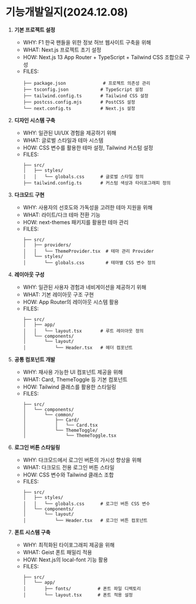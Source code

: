 # 기능개발일지(2024.12.08)

1. **기본 프로젝트 설정**
   - WHY: F1 한국 팬들을 위한 정보 허브 웹사이트 구축을 위해
   - WHAT: Next.js 프로젝트 초기 설정
   - HOW: Next.js 13 App Router + TypeScript + Tailwind CSS 조합으로 구성
   - FILES:
     ```
     ├── package.json              # 프로젝트 의존성 관리
     ├── tsconfig.json            # TypeScript 설정
     ├── tailwind.config.ts       # Tailwind CSS 설정
     ├── postcss.config.mjs       # PostCSS 설정
     └── next.config.ts           # Next.js 설정
     ```

2. **디자인 시스템 구축**
   - WHY: 일관된 UI/UX 경험을 제공하기 위해
   - WHAT: 글로벌 스타일과 테마 시스템
   - HOW: CSS 변수를 활용한 테마 설정, Tailwind 커스텀 설정
   - FILES:
     ```
     ├── src/
     │   ├── styles/
     │   │   └── globals.css      # 글로벌 스타일 정의
     ├── tailwind.config.ts       # 커스텀 색상과 타이포그래피 정의
     ```

3. **다크모드 구현**
   - WHY: 사용자의 선호도와 가독성을 고려한 테마 지원을 위해
   - WHAT: 라이트/다크 테마 전환 기능
   - HOW: next-themes 패키지를 활용한 테마 관리
   - FILES:
     ```
     ├── src/
     │   ├── providers/
     │   │   └── ThemeProvider.tsx  # 테마 관리 Provider
     │   └── styles/
     │       └── globals.css        # 테마별 CSS 변수 정의
     ```

4. **레이아웃 구성**
   - WHY: 일관된 사용자 경험과 네비게이션을 제공하기 위해
   - WHAT: 기본 레이아웃 구조 구현
   - HOW: App Router의 레이아웃 시스템 활용
   - FILES:
     ```
     ├── src/
     │   ├── app/
     │   │   └── layout.tsx       # 루트 레이아웃 정의
     │   └── components/
     │       └── layout/
     │           └── Header.tsx   # 헤더 컴포넌트
     ```

5. **공통 컴포넌트 개발**
   - WHY: 재사용 가능한 UI 컴포넌트 제공을 위해
   - WHAT: Card, ThemeToggle 등 기본 컴포넌트
   - HOW: Tailwind 클래스를 활용한 스타일링
   - FILES:
     ```
     ├── src/
     │   └── components/
     │       └── common/
     │           ├── Card/
     │           │   └── Card.tsx
     │           └── ThemeToggle/
     │               └── ThemeToggle.tsx
     ```

6. **로그인 버튼 스타일링**
   - WHY: 다크모드에서 로그인 버튼의 가시성 향상을 위해
   - WHAT: 다크모드 전용 로그인 버튼 스타일
   - HOW: CSS 변수와 Tailwind 클래스 조합
   - FILES:
     ```
     ├── src/
     │   ├── styles/
     │   │   └── globals.css      # 로그인 버튼 CSS 변수
     │   └── components/
     │       └── layout/
     │           └── Header.tsx   # 로그인 버튼 컴포넌트
     ```

7. **폰트 시스템 구축**
   - WHY: 최적화된 타이포그래피 제공을 위해
   - WHAT: Geist 폰트 패밀리 적용
   - HOW: Next.js의 local-font 기능 활용
   - FILES:
     ```
     ├── src/
     │   └── app/
     │       ├── fonts/          # 폰트 파일 디렉토리
     │       └── layout.tsx      # 폰트 적용 설정
     ```

